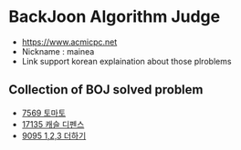# BackJoon Algorithm Judge
- https://www.acmicpc.net
- Nickname : mainea
- Link support korean explaination about those plroblems

## Collection of BOJ solved problem

-  [7569 토마토](https://dev-wd.github.io/algorithm/2019-11-23-algorithm-backjoon7569/)
-  [17135 캐슬 디펜스](https://dev-wd.github.io/algorithm/2019-11-25-algorithm-backjoon17135/)
-  [9095 1,2,3 더하기](https://dev-wd.github.io/algorithm/backjoon9095/)
